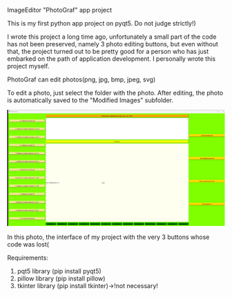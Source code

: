 ImageEditor "PhotoGraf" app project

This is my first python app project on pyqt5.
Do not judge strictly!)

I wrote this project a long time ago, unfortunately a small part of the code has not been preserved, namely 3 photo editing buttons, but even without that, the project turned out to be pretty good for a person who has just embarked on the path of application development. I personally wrote this project myself.

PhotoGraf can edit photos(png, jpg, bmp, jpeg, svg)

To edit a photo, just select the folder with the photo. After editing, the photo is automatically saved to the "Modified Images" subfolder.

![app ui](UIapp_demo.png)

In this photo, the interface of my project with the very 3 buttons whose code was lost(


Requirements:

1) pqt5 library (pip install pyqt5)
2) pillow library (pip install pillow)
3) tkinter library (pip install tkinter)->!not necessary!
